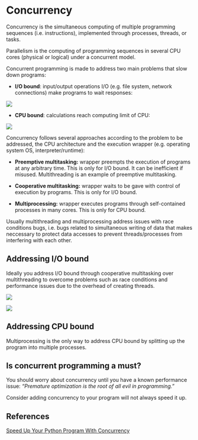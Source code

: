 # Concurrency

Concurrency is the simultaneous computing of multiple programming sequences (i.e. instructions), implemented through processes, threads, or tasks.

Parallelism is the computing of programming sequences in several CPU cores (physical or logical) under a concurrent model.

Concurrent programming is made to address two main problems that slow down programs:

- **I/O bound**: input/output operations I/O (e.g. file system, network connections) make programs to wait responses:

![](https://files.realpython.com/media/IOBound.4810a888b457.png)

- **CPU bound**: calculations reach computing limit of CPU:

![](https://files.realpython.com/media/CPUBound.d2d32cb2626c.png)

Concurrency follows several approaches according to the problem to be addressed, the CPU architecture and the execution wrapper (e.g. operating system OS, interpreter/runtime):

- **Preemptive multitasking:** wrapper preempts the execution of programs at any arbitrary time. This is only for I/O bound. It can be inefficient if misused. Multithreading is an example of preemptive multitasking.

- **Cooperative multitasking:** wrapper waits to be gave with control of execution by programs. This is only for I/O bound.

- **Multiprocessing:** wrapper executes programs through self-contained processes in many cores. This is only for CPU bound.

Usually multithreading and multiprocessing address issues with race conditions bugs, i.e. bugs related to simultaneous writing of data that makes neccessary to protect data accesses to prevent threads/processes from interfering with each other.

## Addressing I/O bound

Ideally you address I/O bound through cooperative multitasking over multithreading to overcome problems such as race conditions and performance issues due to the overhead of creating threads.

![](https://files.realpython.com/media/Threading.3eef48da829e.png)

![](https://files.realpython.com/media/Asyncio.31182d3731cf.png)

## Addressing CPU bound
Multiprocessing is the only way to address CPU bound by splitting up the program into multiple processes.

## Is concurrent programming a must?

You should worry about concurrency until you have a known performance issue: _“Premature optimization is the root of all evil in programming.”_

Consider adding concurrency to your program will not always speed it up.

## References

[Speed Up Your Python Program With Concurrency](https://realpython.com/python-concurrency)
